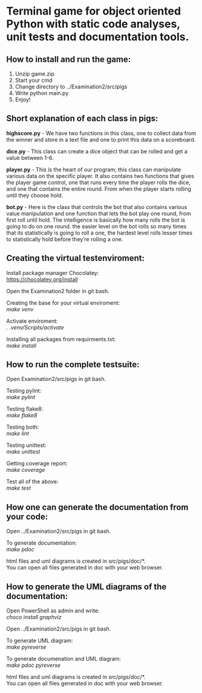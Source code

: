 # Terminal game for object oriented Python with static code analyses, unit tests and documentation tools.

## How to install and run the game:

1. Unzip game.zip
2. Start your cmd
3. Change directory to ../Examination2/src/pigs
4. Write python main.py
5. Enjoy!

## Short explanation of each class in pigs:

**highscore.py** - We have two functions in this class, one to collect data from the winner and store in a text file and one to print this data on a scoreboard.

**dice.py** - This class can create a dice object that can be rolled and get a value between 1-6.

**player.py** - This is the heart of our program; this class can manipulate various data on the specific player. It also contains two functions that gives the player game control, one that runs every time the player rolls the dice, and one that contains the entire round. From when the player starts rolling until they choose hold.

**bot.py** - Here is the class that controls the bot that also contains various value manipulation and one function that lets the bot play one round, from first roll until hold. The intelligence is basically how many rolls the bot is going to do on one round. the easier level on the bot rolls so many times that its statistically is going to roll a one, the hardest level rolls lesser times to statistically hold before they’re rolling a one.

## Creating the virtual testenviroment:

Install package manager Chocolatey:  
https://chocolatey.org/install

Open the Examination2 folder in git bash. 

Creating the base for your virtual enviroment:  
*make venv*

Activate enviroment:  
*. .venv/Scripts/activate*

Installing all packages from requirments.txt:  
*make install*

## How to run the complete testsuite:

Open Examination2/src/pigs in git bash. 

Testing pylint:  
*make pylint*

Testing flake8:  
*make flake8*

Testing both:  
*make lint*

Testing unittest:  
*make unittest*

Getting coverage report:  
*make coverage*

Test all of the above:  
*make test*

## How one can generate the documentation from your code:  

Open ../Examination2/src/pigs in git bash.

To generate documentation:  
*make pdoc*

html files and uml diagrams is created in src/pigs/doc/*.  
You can open all files generated in doc with your web browser.

## How to generate the UML diagrams of the documentation:

Open PowerShell as admin and write:  
*choco install graphviz*

Open ../Examination2/src/pigs in git bash.

To generate UML diagram:  
*make pyreverse*

To generate documenation and UML diagram:  
*make pdoc pyreverse*

html files and uml diagrams is created in src/pigs/doc/*.  
You can open all files generated in doc with your web browser.

